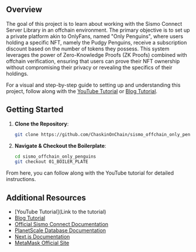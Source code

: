 ## Overview

The goal of this project is to learn about working with the Sismo Connect Server Library in an offchain environment. The primary objective is to set up a private platform akin to OnlyFans, named "Only Penguins", where users holding a specific NFT, namely the Pudgy Penguins, receive a subscription discount based on the number of tokens they possess. This system leverages the power of Zero-Knowledge Proofs (ZK Proofs) combined with offchain verification, ensuring that users can prove their NFT ownership without compromising their privacy or revealing the specifics of their holdings.

For a visual and step-by-step guide to setting up and understanding this project, follow along with the [YouTube Tutorial](https://www.youtube.com/watch?v=iWkzggY4BzE) or [Blog Tutorial](https://mirror.xyz/dashboard/edit/heGFJLFwC91RK4_ePicV_zaV8tn_eyBb7YK4JYfgrWY).

## Getting Started

1. **Clone the Repository**:
   ```bash
   git clone https://github.com/ChaskinOnChain/sismo_offchain_only_penguins.git
   ```

2. **Navigate & Checkout the Boilerplate**:
   ```bash
   cd sismo_offchain_only_penguins
   git checkout 01_BOILER_PLATE
   ```

From here, you can follow along with the YouTube tutorial for detailed instructions.

## Additional Resources

- [YouTube Tutorial](Link to the tutorial)
- [Blog Tutorial](https://mirror.xyz/dashboard/edit/heGFJLFwC91RK4_ePicV_zaV8tn_eyBb7YK4JYfgrWY)
- [Official Sismo Connect Documentation](https://docs.sismo.io/)
- [PlanetScale Database Documentation](https://planetscale.com/docs)
- [Next.js Documentation](https://nextjs.org/docs)
- [MetaMask Official Site](https://docs.metamask.io/)
